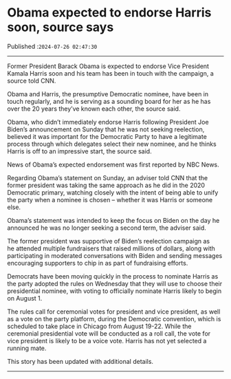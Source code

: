 # Obama expected to endorse Harris soon, source says

Published :`2024-07-26 02:47:30`

---

Former President Barack Obama is expected to endorse Vice President Kamala Harris soon and his team has been in touch with the campaign, a source told CNN.

Obama and Harris, the presumptive Democratic nominee, have been in touch regularly, and he is serving as a sounding board for her as he has over the 20 years they’ve known each other, the source said.

Obama, who didn’t immediately endorse Harris following President Joe Biden’s announcement on Sunday that he was not seeking reelection, believed it was important for the Democratic Party to have a legitimate process through which delegates select their new nominee, and he thinks Harris is off to an impressive start, the source said.

News of Obama’s expected endorsement was first reported by NBC News.

Regarding Obama’s statement on Sunday, an adviser told CNN that the former president was taking the same approach as he did in the 2020 Democratic primary, watching closely with the intent of being able to unify the party when a nominee is chosen – whether it was Harris or someone else.

Obama’s statement was intended to keep the focus on Biden on the day he announced he was no longer seeking a second term, the adviser said.

The former president was supportive of Biden’s reelection campaign as he attended multiple fundraisers that raised millions of dollars, along with participating in moderated conversations with Biden and sending messages encouraging supporters to chip in as part of fundraising efforts.

Democrats have been moving quickly in the process to nominate Harris as the party adopted the rules on Wednesday that they will use to choose their presidential nominee, with voting to officially nominate Harris likely to begin on August 1.

The rules call for ceremonial votes for president and vice president, as well as a vote on the party platform, during the Democratic convention, which is scheduled to take place in Chicago from August 19-22. While the ceremonial presidential vote will be conducted as a roll call, the vote for vice president is likely to be a voice vote. Harris has not yet selected a running mate.

This story has been updated with additional details.

---

